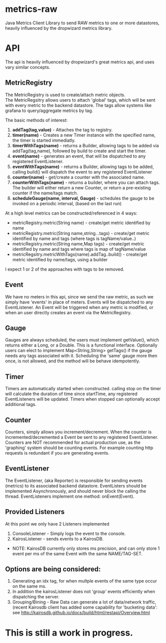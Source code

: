 # metrics-raw
Java Metrics Client Library to send RAW metrics to one or more datastores, heavily influenced by the dropwizard metrics library.

# API
The api is heavily influenced by dropwizard's great metrics api, and uses vary similar concepts.

## MetricRegistry
The MetricRegistry is used to create/attach metric objects.  
The MetricRegsitry allows users to attach 'global' tags, which will be sent with every metric to the backend datastore.
The tags allow systems like grafana to query/aggregate metrics by tag.

The basic methods of interest:

1. **addTag(tag,value)** - Attaches the tag to registry.
2. **timer(name)**  - Creates a new Timer instance with the specified name, the timer is started immediatly.
3. **timerWithTags(name)** - returns a Builder, allowing tags to be added via addTag(tag,name), followed by build to create and start the timer.
4. **event(name)** - generates an event, that will be dispatched to any registered EventListener.
5. **eventWithTags(name)** - returns a Builder, allowing tags to be added, calling build() will dispatch the event to any registered EventListener
6. **counter(name)** - get/create a counter with the associated name.
7. **counterWithTags(name)** - returns a builder, where you can attach tags.  The builder will either return a new Counter, or return a pre-existing counter if the name/tags match.
8. **scheduleGauge(name, interval, Gauge)** - schedules the gauge to be invoked on a periodic interval, (based on the last run) 

At a high level metrics can be constructed/referenced in 4 ways:

* metricRegistry.metric(String name) - create/get metric identified by name
* metricRegistry.metric(String name,string...tags) - create/get metric identified by name and tags (where tags is tagName/value..)
* metricRegistry.metric(String name,Map tags) - create/get metric identified by name and tags where tags is map of tagName/value
* metricRegsitry.metricWithTags(name).addTag..build() - create/get metric identified by name/tags, using a builder 

I expect 1 or 2 of the approaches with tags to be removed.

## Event
We have no meters in this api, since we send the raw metric, as such we simply have 'events' in place of meters.
Events will be dispatched to any EventListener.  An Event will be triggered when any metric is modified, or when an user directly creates an event via the MetricRegistry.

## Gauge
Gauges are always scheduled, the users must implement getValue(), which returns either a Long, or a Double.  This is a functional interface.  Optionally users can elect to implement Map<String,String> getTags() if the gauge needs any tags associated with it.
Scheduling the 'same' gauge more then once, is not allowed, and the method will be behave idempotently.

## Timer
Timers are automatically started when constructed.  calling stop on the timer will calculate the duration of time since startTime, any registered EventListeners will be updated.
Timers when stopped can optionally accept additional tags.

## Counter
Counters, simply allows you increment/decrement.  When the counter is incremented/decremented a Event be sent to any registered EventListener.  Counters are NOT recommended for actual production use, as the 'graphing' system should be counting events.
For example counting http requests is redundant if you are generating events.

## EventListener
The EventListener, (aka Reporter) is responsible for sending events (metrics) to its associated backend datastore.
EventListers should be implemented Asynchronously, and should never block the calling the thread.
EventListeners implement one method: onEvent(Event).

## Provided Listeners
At this point we only have 2 Listeners implemented

1. ConsoleListener - Simply logs the event to the console.
2. KairosListener - sends events to a KairosDB.

* NOTE: KairosDB currently only stores ms precision, and can only store 1 event per ms of the same Event with the same NAME/TAG-SET.  

## Options are being considered: 

1. Generating an idx tag, for when multple events of the same type occur on the same ms.
2. In addition the kairosListener does not 'group' events efficiently when dispatching the server.
3. Grouping/Bining - Raw Data can generate a lot of data/network traffic, (recent Kairosdb client has added some capability for 'bucketing data': see  http://kairosdb.github.io/docs/build/html/restapi/Overview.html

# This is still a work in progress.

